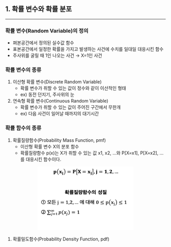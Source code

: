 ## 1. 확률 변수와 확률 분포
---

### 확률 변수(Random Variable)의 정의
- 펴본공간에서 정의된 실수값 함수
- 표본공간에서 일정한 확률을 가지고 발생하는 사건에 수치를 일대일 대응시킨 함수
- 주사위를 굴릴 때 1인 나오는 사건 → X=1인 사건

### 확률 변수의 종류
1. 이산형 확률 변수(Discrete Random Variable)
   - 확률 변수가 취할 수 있는 값이 정수와 같이 이산적인 형태
   - ex) 동전 던지기, 주사위의 눈 
2. 연속형 확률 변수(Continuous Random Variable)
   - 확률 변수가 취할 수 있는 값이 주어진 구간에서 무한개
   - ex) 다음 사건이 일어날 때까지의 대기시간  

### 확률 함수의 종류
1. 확률질량함수(Probability Mass Function, pmf)
   - 이산형 확률 변수 X의 분포 함수
   - 확률질량함수 p(x)는 X가 취할 수 있는 값 x1, x2, ...와 P[X=x1], P[X=x2], ... 를 대응시킨 함수이다.

<p align="center">
    <img width="300" height="200" src="../equations/pmf.png"/>
</p>


1. 확률밀도함수(Probability Density Function, pdf)